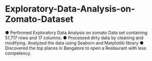 # Exploratory-Data-Analysis-on-Zomato-Dataset
● Performed Exploratory Data Analysis on zomato Data set containing 51,717 rows and 17 columns. ● Processed dirty data by cleaning and modifying. Analyzed the data using Seaborn and Matplotlib library ● Discovered the top places in Bangalore to open a Restaurant with less competency.
